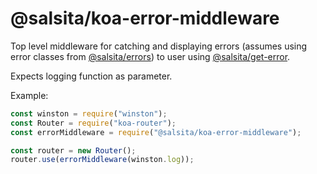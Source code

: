 # @salsita/koa-error-middleware

Top level middleware for catching and displaying errors (assumes using error classes from [@salsita/errors](https://github.com/salsita/nodejs-modules/tree/master/packages/errors))
to user using [@salsita/get-error](https://github.com/salsita/nodejs-modules/tree/master/packages/get-error).

Expects logging function as parameter.

Example:

```js
const winston = require("winston");
const Router = require("koa-router");
const errorMiddleware = require("@salsita/koa-error-middleware");

const router = new Router();
router.use(errorMiddleware(winston.log));
```
